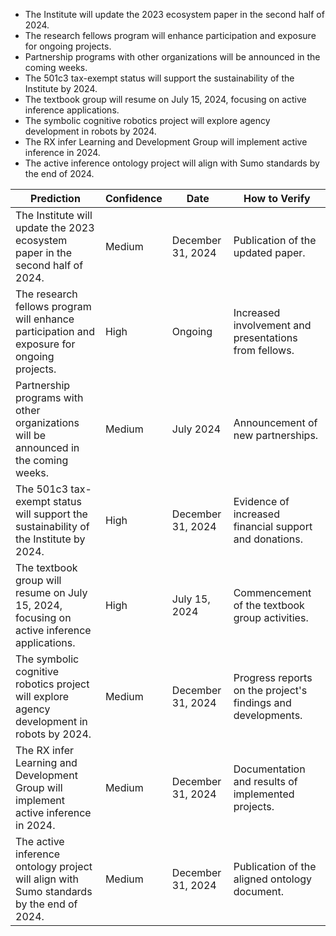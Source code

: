 - The Institute will update the 2023 ecosystem paper in the second half of 2024.
- The research fellows program will enhance participation and exposure for ongoing projects.
- Partnership programs with other organizations will be announced in the coming weeks.
- The 501c3 tax-exempt status will support the sustainability of the Institute by 2024.
- The textbook group will resume on July 15, 2024, focusing on active inference applications.
- The symbolic cognitive robotics project will explore agency development in robots by 2024.
- The RX infer Learning and Development Group will implement active inference in 2024.
- The active inference ontology project will align with Sumo standards by the end of 2024.

| Prediction                                                                                      | Confidence | Date                      | How to Verify                                                      |
|------------------------------------------------------------------------------------------------|------------|---------------------------|------------------------------------------------------------------|
| The Institute will update the 2023 ecosystem paper in the second half of 2024.               | Medium     | December 31, 2024         | Publication of the updated paper.                                |
| The research fellows program will enhance participation and exposure for ongoing projects.     | High       | Ongoing                   | Increased involvement and presentations from fellows.             |
| Partnership programs with other organizations will be announced in the coming weeks.          | Medium     | July 2024                 | Announcement of new partnerships.                                 |
| The 501c3 tax-exempt status will support the sustainability of the Institute by 2024.        | High       | December 31, 2024         | Evidence of increased financial support and donations.           |
| The textbook group will resume on July 15, 2024, focusing on active inference applications.   | High       | July 15, 2024             | Commencement of the textbook group activities.                   |
| The symbolic cognitive robotics project will explore agency development in robots by 2024.    | Medium     | December 31, 2024         | Progress reports on the project's findings and developments.     |
| The RX infer Learning and Development Group will implement active inference in 2024.         | Medium     | December 31, 2024         | Documentation and results of implemented projects.               |
| The active inference ontology project will align with Sumo standards by the end of 2024.     | Medium     | December 31, 2024         | Publication of the aligned ontology document.                    |
